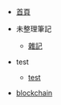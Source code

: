 - [首頁](/)
- 未整理筆記

  - [雜記](/note.md '雜記')

- test

  - [test](/test.md '測試標題')

- [blockchain](/blockchain/)
